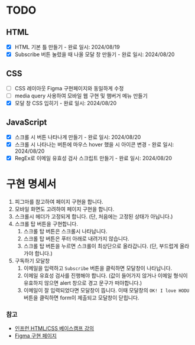 # TODO
## HTML
- [X] HTML 기본 틀 만들기 - 완료 일시: 2024/08/19
- [X] Subscribe 버튼 눌렀을 때 나올 모달 창 만들기 - 완료 일시: 2024/08/20

## CSS
- [ ] CSS 레이아웃 Figma 구현페이지와 동일하게 수정
- [ ] media query 사용하여 모바일 웹 구현 및 햄버거 메뉴 만들기
- [X] 모달 창 CSS 입히기 - 완료 일시: 2024/08/20

## JavaScript
- [X] 스크롤 시 버튼 나타나게 만들기 - 완료 일시: 2024/08/20
- [X] 스크롤 시 나타나는 버튼에 마우스 hover 했을 시 아이콘 변경 - 완료 일시: 2024/08/20
- [X] RegEx로 이메일 유효성 검사 스크립트 만들기 - 완료 일시: 2024/08/20

# 구현 명세서
1. 피그마를 참고하여 페이지 구현을 합니다.
2. 모바일 화면도 고려하여 페이지 구현을 합니다.
3. 스크롤시 헤더가 고정되게 합니다. (단, 처음에는 고정된 상태가 아닙니다.)
4. 스크롤 탑 버튼을 구현합니다. 
    1. 스크롤 탑 버튼은 스크롤시 나타납니다.
    2. 스크롤 탑 버튼은 푸터 아래로 내려가지 않습니다.
    3. 스크롤 탑 버튼을 누르면 스크롤이 최상단으로 올라갑니다. (단, 부드럽게 올라가야 합니다.)
5. 구독하기 모달창
    1. 이메일을 입력하고 `Subscribe` 버튼을 클릭하면 모달창이 나타납니다.
    2. 이메일 유효성 검사를 진행해야 합니다. (값이 들어가지 않거나 이메일 형식이 유효하지 않으면 alert 창으로 경고 문구가 떠야합니다.)
    3. 이메일이 잘 입력되었다면 모달창이 뜹니다. 이때 모달창의 `OK! I love HODU` 버튼을 클릭하면 form이 제출되고 모달창이 닫힙니다.

### 참고
- [인프런 HTML/CSS 베이스캠프 강의](https://www.inflearn.com/course/html-css-%EB%B2%A0%EC%9D%B4%EC%8A%A4%EC%BA%A0%ED%94%84)
- [Figma 구현 페이지](https://www.figma.com/design/s9RCnA6dSi3QHHeMDFHKE6/EST-%EC%98%A4%EB%A5%B4%EB%AF%B8(BE)_HTML%2FCSS%2FJS?node-id=104924-12&t=bBf7xI1ULuudbZps-0)
